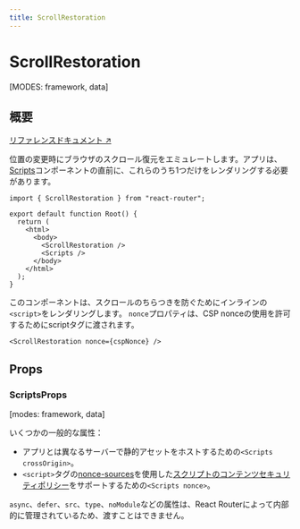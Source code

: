 ```yaml
---
title: ScrollRestoration
---
```


# ScrollRestoration

[MODES: framework, data]

## 概要

[リファレンスドキュメント ↗](https://api.reactrouter.com/v7/functions/react_router.ScrollRestoration.html)

位置の変更時にブラウザのスクロール復元をエミュレートします。アプリは、[Scripts](../components/Scripts)コンポーネントの直前に、これらのうち1つだけをレンダリングする必要があります。

```tsx
import { ScrollRestoration } from "react-router";

export default function Root() {
  return (
    <html>
      <body>
        <ScrollRestoration />
        <Scripts />
      </body>
    </html>
  );
}
```

このコンポーネントは、スクロールのちらつきを防ぐためにインラインの`<script>`をレンダリングします。 `nonce`プロパティは、CSP nonceの使用を許可するためにscriptタグに渡されます。

```tsx
<ScrollRestoration nonce={cspNonce} />
```

## Props

### ScriptsProps

[modes: framework, data]

いくつかの一般的な属性：

- アプリとは異なるサーバーで静的アセットをホストするための`<Scripts crossOrigin>`。
- `<script>`タグの[nonce-sources](https://developer.mozilla.org/en-US/docs/Web/HTTP/Headers/Content-Security-Policy/Sources#sources)を使用した[スクリプトのコンテンツセキュリティポリシー](https://developer.mozilla.org/en-US/docs/Web/HTTP/Headers/Content-Security-Policy/script-src)をサポートするための`<Scripts nonce>`。

`async`、`defer`、`src`、`type`、`noModule`などの属性は、React Routerによって内部的に管理されているため、渡すことはできません。

